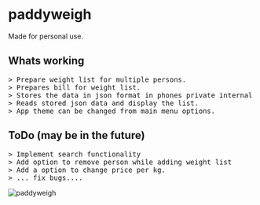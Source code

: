 # paddyweigh

Made for personal use.

Whats working
-------------
<pre>
> Prepare weight list for multiple persons.
> Prepares bill for weight list.
> Stores the data in json format in phones private internal storage.
> Reads stored json data and display the list.
> App theme can be changed from main menu options.
</pre>

ToDo (may be in the future)
-----------------------
<pre>
> Implement search functionality
> Add option to remove person while adding weight list
> Add a option to change price per kg.
> ... fix bugs....
</pre>

![paddyweigh](https://i.imgur.com/lw4Oe5A.jpg)

